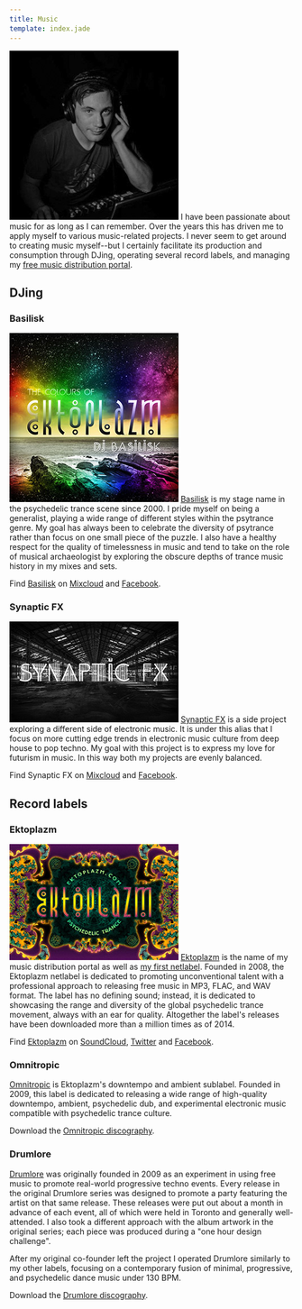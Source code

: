 ```yaml
---
title: Music
template: index.jade
---
```


<img src="synaptic-control.jpg" class="alignright marginleft" title="Behind the controls." alt="Behind the controls." /> I have been passionate about music for as long as I can remember. Over the years this has driven me to apply myself to various music-related projects. I never seem to get around to creating music myself--but I certainly facilitate its production and consumption through DJing, operating several record labels, and managing my [free music distribution portal](http://www.ektoplazm.com).



## DJing

### Basilisk

<a href="http://www.ektoplazm.com/free-music/dj-basilisk-the-colours-of-ektoplazm"><img src="synaptic-the-colours-of-ektoplazm.jpg" class="alignright marginleft" title="DJ Basilisk - The Colours Of Ektoplazm" alt="DJ Basilisk - The Colours Of Ektoplazm" /></a> [Basilisk](http://www.ektoplazm.com/profiles/basilisk) is my stage name in the psychedelic trance scene since 2000. I pride myself on being a generalist, playing a wide range of different styles within the psytrance genre. My goal has always been to celebrate the diversity of psytrance rather than focus on one small piece of the puzzle. I also have a healthy respect for the quality of timelessness in music and tend to take on the role of musical archaeologist by exploring the obscure depths of trance music history in my mixes and sets.

Find [Basilisk](http://www.ektoplazm.com/profiles/basilisk) on [Mixcloud](http://mixcloud.com/Basilisk) and [Facebook](https://www.facebook.com/DJ.Basilisk).

### Synaptic FX

<a href="http://mixcloud.com/SynapticFX"><img src="synaptic-fx.jpg" class="alignright marginleft" title="Synaptic FX" alt="Synaptic FX" /></a> [Synaptic FX](http://mixcloud.com/SynapticFX) is a side project exploring a different side of electronic music. It is under this alias that I focus on more cutting edge trends in electronic music culture from deep house to pop techno. My goal with this project is to express my love for futurism in music. In this way both my projects are evenly balanced.

Find Synaptic FX on [Mixcloud](http://mixcloud.com/SynapticFX) and [Facebook](https://www.facebook.com/SynapticFX).



## Record labels

### Ektoplazm

<a href="http://www.ektoplazm.com"><img src="synaptic-ektoplazm.jpg" class="alignright marginleft" title="Ektoplazm Free Music Portal" alt="Ektoplazm Free Music Portal" /></a> [Ektoplazm](http://www.ektoplazm.com) is the name of my music distribution portal as well as [my first netlabel](http://www.ektoplazm.com/profiles/ektoplazm). Founded in 2008, the Ektoplazm netlabel is dedicated to promoting unconventional talent with a professional approach to releasing free music in MP3, FLAC, and WAV format. The label has no defining sound; instead, it is dedicated to showcasing the range and diversity of the global psychedelic trance movement, always with an ear for quality. Altogether the label's releases have been downloaded more than a million times as of 2014.

Find [Ektoplazm](http://www.ektoplazm.com/profiles/ektoplazm) on [SoundCloud](https://soundcloud.com/ektoplazm), [Twitter](https://twitter.com/Ektoplazm) and [Facebook](https://www.facebook.com/Ektoplazm).

### Omnitropic

[Omnitropic](http://omnitropic.com) is Ektoplazm's downtempo and ambient sublabel. Founded in 2009, this label is dedicated to releasing a wide range of high-quality downtempo, ambient, psychedelic dub, and experimental electronic music compatible with psychedelic trance culture.

Download the [Omnitropic discography](http://omnitropic.com/category/releases/).

### Drumlore

[Drumlore](http://drumlore.com) was originally founded in 2009 as an experiment in using free music to promote real-world progressive techno events. Every release in the original Drumlore series was designed to promote a party featuring the artist on that same release. These releases were put out about a month in advance of each event, all of which were held in Toronto and generally well-attended. I also took a different approach with the album artwork in the original series; each piece was produced during a "one hour design challenge".

After my original co-founder left the project I operated Drumlore similarly to my other labels, focusing on a contemporary fusion of minimal, progressive, and psychedelic dance music under 130 BPM.

Download the [Drumlore discography](http://drumlore.com/c/releases/).
